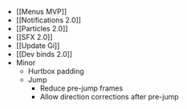 - [[Menus MVP]]
- [[Notifications 2.0]]
- [[Particles 2.0]]
- [[SFX 2.0]]
- [[Update Gi]]
- [[Dev binds 2.0]]
- Minor
	- Hurtbox padding
	- Jump
		- Reduce pre-jump frames
		- Allow direction corrections after pre-jump